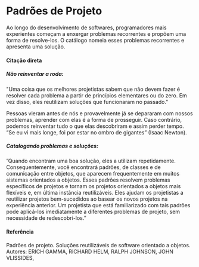 <h1>Padrões de Projeto</h1>
<p>Ao longo do desenvolvimento de softwares, programadores mais experientes começam a enxergar problemas recorrentes e propõem uma forma de resolve-los. O catálogo nomeia esses problemas recorrentes e apresenta uma solução.</p>
 
<h4>Citação direta</h4>
<h5>Não reinventar a roda:</h5>
<p>"Uma coisa que os melhores projetistas sabem que não devem fazer é resolver cada problema a partir de princípios elementares ou do zero. Em vez disso, eles reutilizam soluções que funcionaram no passado."</p>
<p>Pessoas vieram antes de nós e provavelmente já se depararam com nossos problemas, aprender com elas é a forma de prosseguir. Caso contrário, podemos reinventar tudo o que elas descobriram e assim perder tempo. “Se eu vi mais longe, foi por estar no ombro de gigantes” (Isaac Newton).</p>
 
<h5>Catalogando problemas e soluções:</h5>
<p>”Quando encontram uma boa solução, eles a utilizam repetidamente. Consequentemente, você encontrará padrões, de classes e de comunicação entre objetos, que aparecem frequentemente em muitos sistemas orientados a objetos. Esses padrões resolvem problemas específicos de projetos e tornam os projetos orientados a objetos mais flexíveis e, em última instância reutilizáveis. Eles ajudam os projetistas a reutilizar projetos bem-sucedidos ao basear os novos projetos na experiência anterior. Um projetista que está familiarizado com tais padrões pode aplicá-los imediatamente a diferentes problemas de projeto, sem necessidade de redescobri-los.”</p>
 
<h4>Referência</h4>
<p>Padrões de projeto. Soluções reutilizáveis de software orientado a objetos. Autores: ERICH GAMMA, RICHARD HELM, RALPH JOHNSON, JOHN VLISSIDES,</p>

